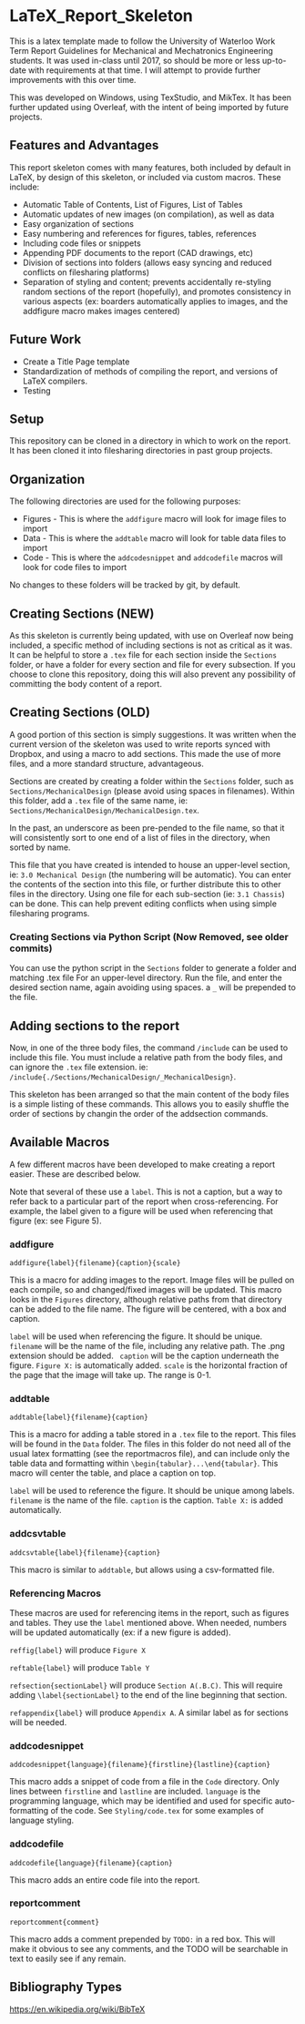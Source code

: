 # LaTeX_Report_Skeleton
This is a latex template made to follow the University of Waterloo Work Term Report Guidelines for Mechanical and Mechatronics Engineering  students. It was used in-class until 2017, so should be more or less up-to-date with requirements at that time. I will attempt to provide further improvements with this over time.

This was developed on Windows, using TexStudio, and MikTex. It has been further updated using Overleaf, with the intent of being imported by future projects.

## Features and Advantages
This report skeleton comes with many features, both included by default in LaTeX, by design of this skeleton, or included via custom macros. These include:
 * Automatic Table of Contents, List of Figures, List of Tables
 * Automatic updates of new images (on compilation), as well as data
 * Easy organization of sections
 * Easy numbering and references for figures, tables, references
 * Including code files or snippets
 * Appending PDF documents to the report (CAD drawings, etc)
 * Division of sections into folders (allows easy syncing and reduced conflicts on filesharing platforms)
 * Separation of styling and content; prevents accidentally re-styling random sections of the report (hopefully), and promotes consistency in various aspects (ex: boarders automatically applies to images, and the addfigure macro makes images centered)

## Future Work
 * Create a Title Page template
 * Standardization of methods of compiling the report, and versions of LaTeX compilers.
 * Testing

## Setup
This repository can be cloned in a directory in which to work on the report. It has been cloned it into filesharing directories in past group projects.


## Organization
The following directories are used for the following purposes:
 * Figures - This is where the ```addfigure``` macro will look for image files to import
 * Data - This is where the ```addtable``` macro will look for table data files to import
 * Code - This is where the ```addcodesnippet``` and ```addcodefile``` macros will look for code files to import

No changes to these folders will be tracked by git, by default.

## Creating Sections (NEW)

As this skeleton is currently being updated, with use on Overleaf now being included, a specific method of including sections is not as critical as it was. It can be helpful to store a ```.tex``` file for each section inside the ```Sections``` folder, or have a folder for every section and file for every subsection. If you choose to clone this repository, doing this will also prevent any possibility of committing the body content of a report.


## Creating Sections (OLD)

A good portion of this section is simply suggestions. It was written when the current version of the skeleton was used to write reports synced with Dropbox, and using a macro to add sections. This made the use of more files, and a more standard structure, advantageous.

Sections are created by creating a folder within the ```Sections``` folder, such as ```Sections/MechanicalDesign``` (please avoid using spaces in filenames). Within this folder, add a ```.tex``` file of the same name, ie: ```Sections/MechanicalDesign/MechanicalDesign.tex```.

In the past, an underscore as been pre-pended to the file name, so that it will consistently sort to one end of a list of files in the directory, when sorted by name.

This file that you have created is intended to house an upper-level section, ie: ```3.0 Mechanical Design``` (the numbering will be automatic). You can enter the contents of the section into this file, or further distribute this to other files in the directory. Using one file for each sub-section (ie: ```3.1 Chassis```) can be done. This can help prevent editing conflicts when using simple filesharing programs.

### Creating Sections via Python Script (Now Removed, see older commits)

You can use the python script in the ```Sections``` folder to generate a folder and matching .tex file For an upper-level directory. Run the file, and enter the desired section name, again avoiding using spaces. a ```_``` will be prepended to the file.

## Adding sections to the report
Now, in one of the three body files, the command ```/include``` can be used to include this file. You must include a relative path from the body files, and can ignore the ```.tex``` file extension. ie: ```/include{./Sections/MechanicalDesign/_MechanicalDesign}```.

This skeleton has been arranged so that the main content of the body files is a simple listing of these commands. This allows you to easily shuffle the order of sections by changin the order of the addsection commands.


## Available Macros
A few different macros have been developed to make creating a report easier. These are described below.

Note that several of these use a ```label```. This is not a caption, but a way to refer back to a particular part of the report when cross-referencing. For example, the label given to a figure will be used when referencing that figure (ex: see Figure 5).

### addfigure
```addfigure{label}{filename}{caption}{scale}```

This is a macro for adding images to the report. Image files will be pulled on each compile, so and changed/fixed images will be updated. This macro looks in the ```Figures``` directory, although relative paths from that directory can be added to the file name. The figure will be centered, with a box and caption.

```label``` will be used when referencing the figure. It should be unique. ``` filename``` will be the name of the file, including any relative path. The .png extension should be added. ``` caption``` will be the caption underneath the figure. ```Figure X:``` is automatically added. ```scale``` is the horizontal fraction of the page that the image will take up. The range is 0-1.

### addtable
```addtable{label}{filename}{caption}```

This is a macro for adding a table stored in a ```.tex``` file to the report. This files will be found in the ```Data``` folder. The files in this folder do not need all of the usual latex formatting (see the reportmacros file), and can include only the table data and formatting within ```\begin{tabular}...\end{tabular}```. This macro will center the table, and place a caption on top.

```label``` will be used to reference the figure. It should be unique among labels. ```filename``` is the name of the file. ```caption``` is the caption. ```Table X:``` is added automatically.

### addcsvtable
```addcsvtable{label}{filename}{caption}```

This macro is similar to ```addtable```, but allows using a csv-formatted file.

### Referencing Macros
These macros are used for referencing items in the report, such as figures and tables. They use the ```label``` mentioned above. When needed, numbers will be updated automatically (ex: if a new figure is added).

```reffig{label}``` will produce ```Figure X```

```reftable{label}``` will produce ```Table Y```

```refsection{sectionLabel}``` will produce ```Section A(.B.C)```. This will require adding ```\label{sectionLabel}``` to the end of the line beginning that section.

```refappendix{label}``` will produce ```Appendix A```. A similar label as for sections will be needed.

### addcodesnippet
```addcodesnippet{language}{filename}{firstline}{lastline}{caption}```

This macro adds a snippet of code from a file in the ```Code``` directory. Only lines between ```firstline``` and ```lastline``` are included. ```language``` is the programming language, which may be identified and used for specific auto-formatting of the code. See ```Styling/code.tex``` for some examples of language styling.

### addcodefile
```addcodefile{language}{filename}{caption}```

This macro adds an entire code file into the report.

### reportcomment
```reportcomment{comment}```

This macro adds a comment prepended by ```TODO:``` in a red box. This will make it obvious to see any comments, and the TODO will be searchable in text to easily see if any remain.


## Bibliography Types
https://en.wikipedia.org/wiki/BibTeX